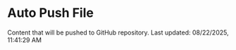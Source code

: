 # Auto Push File

Content that will be pushed to GitHub repository.
Last updated: 08/22/2025, 11:41:29 AM